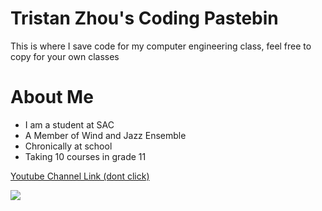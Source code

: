 # Tristan Zhou's Coding Pastebin

This is where I save code for my computer engineering class, feel free to copy for your own classes

# About Me
- I am a student at SAC
- A Member of Wind and Jazz Ensemble
- Chronically at school
- Taking 10 courses in grade 11


[Youtube Channel Link (dont click)](https://www.youtube.com/channel/UCjZTgRlU4NqUOzHSxzx-uzA)


![](https://yt3.googleusercontent.com/ytc/AIf8zZQSFssO077nMeqIckPCDt5wv4VCDSIxlS6Xcb_I=s176-c-k-c0x00ffffff-no-rj)
